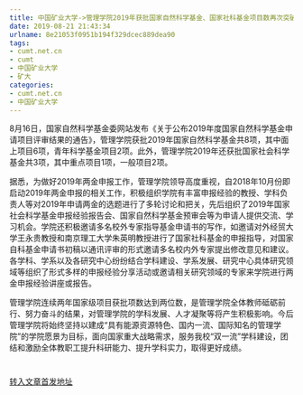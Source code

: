 ```yaml
---
title: 中国矿业大学->管理学院2019年获批国家自然科学基金、国家社科基金项目数再次突破十项 | cumt.net.cn
date: 2019-08-21 21:43:34
urlname: 8e21053f0951b194f329dcec889dea90
tags: 
- cumt.net.cn
- cumt
- 中国矿业大学
- 矿大
categories:
- cumt.net.cn
- 中国矿业大学
---
```



8月16日，国家自然科学基金委网站发布《关于公布2019年度国家自然科学基金申请项目评审结果的通告》，管理学院获批2019年国家自然科学基金共8项，其中面上项目6项，青年科学基金项目2项。此外，管理学院2019年还获批国家社会科学基金共3项，其中重点项目1项，一般项目2项。

据悉，为做好2019年两金申报工作，管理学院领导高度重视，自2018年10月份即启动2019年两金申报的相关工作，积极组织学院有丰富申报经验的教授、学科负责人等对2019年申请两金的选题进行了多轮讨论和把关，先后组织了2019年国家社会科学基金申报经验报告会、国家自然科学基金预审会等为申请人提供交流、学习机会。学院还积极邀请多名校外专家指导基金申请书的写作，如邀请对外经贸大学王永贵教授和南京理工大学朱英明教授进行了国家社科基金的申报指导，对国家自科基金申请书初稿以通讯评审的形式邀请多名校内外专家提出修改意见和建议。各学科、学系以及各研究中心纷纷结合学科建设、学系发展、研究中心具体研究领域等组织了形式多样的申报经验分享活动或邀请相关研究领域的专家来学院进行两金申报经验讲座或报告。

管理学院连续两年国家级项目获批项数达到两位数，是管理学院全体教师砥砺前行、努力奋斗的结果，对管理学院的学科发展、人才凝聚等将产生积极影响。今后管理学院将始终坚持以建成“具有能源资源特色、国内一流、国际知名的管理学院”的学院愿景为目标，面向国家重大战略需求，服务我校“双一流”学科建设，团结和激励全体教职工提升科研能力、提升学科实力，取得更好成绩。

# 





[转入文章首发地址](http://xwzx.cumt.edu.cn/2f/8a/c523a536458/page.htm)